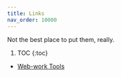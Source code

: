 ```yaml
---
title: Links
nav_order: 10000
---
```


Not the best place to put them, really.

1. TOC 
{:toc}


- [Web-work Tools](https://web-work.tools/)
